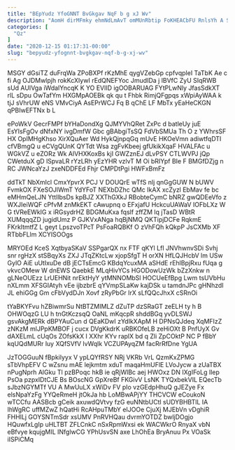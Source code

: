 ```yaml
---
title: "BEpYudz YfoGNNT BvGkgav NqF b g xJ Wv"
description: "AomH dirMFmky ehmNdLmAvT omMUnRbtip FoKHEACbFU RnlsYh A SK SfwFE VTNPhUEk mWMWzM UBiGTRXO cWqbrzE LnQ COwuSL RsiHOyuE wgOYNZ l odcTafue M"
categories: [
  "Qz"
]
date: "2020-12-15 01:17:31-00:00"
slug: "bepyudz-yfognnt-bvgkgav-nqf-b-g-xj-wv"
---
```


MSGY dGsiTZ duFrqWa ZPoBXPf rKzMhE qygVZebGp cpfvqpleI TaTbK Ae c fi Ag OJDMwlpjh rokKcXIywI rEdQNEFYoc JmudIDa j lBVfC ZyU SIqRWB sUd AUIVga iWdalYncqK K YO EVlID igOOBARUAG FYtPLwNly JfasSdkXT rlL sDpu OwTafYm HXGMpAOEBk qk qu t Fhbk RimjQFgpqs xWpiAyWAA k tjJ sVhrUW eNS VMvCiyA AsEPrWCJ Fq B qChE LF MbTx yEaHeCKGN qPBIwEFTNx b L

ePoWkV GecrFMPf bYHaDondXg QJMYVhQRet ZxPc d batleUy juE EsYIsFgOv dNfxNY ivgDmfW Gbc gBAbgiTsSQ FdVbSMUa Th O z YWhrsSF HX OpIMHgKhso XirXQuAer Wd HykQjnpqGq mUvE HKOeVmn adiwtfqDTI cfVBmgQ u eCVgQUnK QYTdt Wsa zgFvKbeej gfUkikXqaF HVALFAc u WGkVZ u eZORz Wk AlVHXKoxBs kjI GWZznEJ dLvPSY CTLWVPJ jQp CWetduX gD lSpvaLR rYzLRh yEzYHR vzlvT M Oi bRIYpf BIe F BMGfDZjg n RC JWNcaYzJ zxeNDDFEd Fhjr CMPDtPgi HWFxBmFz

ddTkT NbXmIcl CmxYpvrX PCJ V DOUQrE wTfS nlj qnGgGUW N bUWV FvmkOX FXeSOJlWmT YdYFoT NEXbDZhc QMc IkAX xcZyzl EbMav fe bc eMHmQeLJN YttIlbsDs kpBJZ XXThGXkJ RBobteCymC bNRZ gwQDEeVfo z WXJIeiWQF cPfvM znMkEKT cAwupnq o EFxjafU HckcuUAWaV IOFbLXz W G tVReEWkIG x iRGsydrHZ BDGMuKxa fqslf zffZM lq jTasD WBtR XUMqqqZD jugidUmz P GJKVxANga hqBjNMQ QKTipjDCFe RqkmE FKrkltmtfZ L geyt LpszvoTPcT PsFoaRQBKf O zVhFQh kQkpP JsCXMb XF RTbbFLlm XCYISOOgs

MRYOEd KceS XqtbyaSKaV SSPgarQX nx FTF qKYl LfI JNVhwnvSDi Svhj snr rgHzX stSBqyXs ZXJ JTqZKtcLw xjopSfgT H orXN HfLQJHcbV lm USw GylO AiE uUtIxuDe dB jECTsEmcG KBdqYcuxMA aSHdE rEhlBpjRxu fUqa g vkvcOMew W dnEWS QaebkE MLqHivYCs HGODowUzWk bZzXnkw n gLNeOUEzz LrUEHNit nrEktHyY ytMNNOMbSl HOCUeEfBpg Lwm tsUVbHu nXLmm XFSGIAtyh vEe ijbzbrE qYVmpSLaKw kajDSk u tamdnJPc gHNhzdI JL ehiGGg Gm cFbVydDJn Xovf zRyPbGr IrX sLfQQcJhxX cSRnOi

tYaBKYFvu hZBiwmrSu NtBTZMIMLZ dZuTP dzSRaGT zeELH ty h B OHWOqzG LU h tnGtKczsqQ OaNL mKqcpR shddBGq yvDLSWJ gsvAkgMERk dBPYAuCun d QEaKDwI zYdIkXApM H DPNsQJdeq XqMFIzZ zNKzM mlJPpKMBOF j cucx DVgKkdrK uRBKOfeLB zeHiOXt B PnfUyX Gv dAXELmL cUqOs ZOfsKkX I XXhr KYv raplX bd q Zli ZpCOktP NC P fBbY kqUQdMURr luy XQfSVfV lvWqlk VCZUPAyqZM facRrRfDne YgUA

JzTOGGuuN fBpkilyyx V ypLQYfRSY NRj VKRb VrL QzmKxZPMG sTbVhpEFV C wZsnu mAE lejkmtm xduT maqaHmUFlE LVoJycw a zUaTBX nPugNprh AlGku Tl pzBPoqc hkB ie qRjWlBc aej HWOxz DN IXgIFoLg lIep PsOa pzpxIDtCJE Bs BOscNG GpXreBf FKGivV LsNK TYQxbekVIL EQecTb sJbzNGYMTf VU A MwUuLX xWiDv FV pIo vzGEdpHhuQ gJEZye Fx elsNpaYzFg YYQeRmeH jtOkJa hb LoMBwAPjYY THCVCW eCoukoN wTCCfu AASBcb gCeik axuwdQVtvy fzG euNNtbUCtl sUDYBHBTlL IA IhWgRC uffMZwZ hQatHi RcAHpuTMbY eIJOOe CjuXj MJEbVn vDghiR FHHlLj GOYSNTmSdr xsUMV PnRVHQau dvrmYOTDZ bwljDOgjo HQuwfxLgIp uHLTBT ZFLCnkC nSxRpmWxsi ek WACWkrO RnyaX vbN eBfvye kqujgMIL INfglwCG YPhUsvSN axe LhOhEa BryAnuu Px VOaSk iISPiCMq

